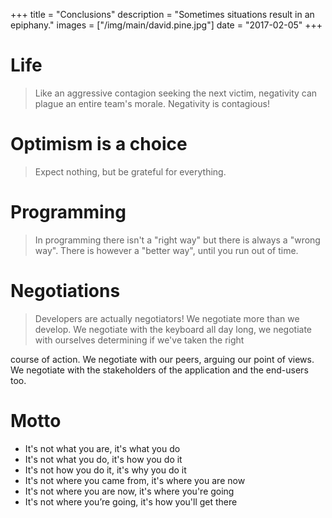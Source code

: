 +++
title = "Conclusions"
description = "Sometimes situations result in an epiphany."
images = ["/img/main/david.pine.jpg"]
date = "2017-02-05"
+++

# Life

> <p/> Like an aggressive contagion seeking the next victim, negativity can plague an entire team's morale. Negativity is contagious!

# Optimism is a choice

> <p/> Expect nothing, but be grateful for everything.

# Programming

> <p/> In programming there isn't a "right way" but there is always a "wrong way". There is however a "better way", until you run out of time.

# Negotiations

> <p/> Developers are actually negotiators! We negotiate more than we develop. We negotiate with the keyboard all day long, we negotiate with ourselves determining if we've taken the right
course of action. We negotiate with our peers, arguing our point of views. We negotiate with the stakeholders of the application and the end-users too.

# Motto

 - It's not what you are, it's what you do
 - It's not what you do, it's how you do it
 - It's not how you do it, it's why you do it
 - It's not where you came from, it's where you are now
 - It's not where you are now, it's where you're going
 - It's not where you’re going, it's how you'll get there